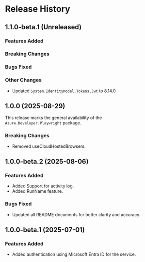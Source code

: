 # Release History

## 1.1.0-beta.1 (Unreleased)

### Features Added

### Breaking Changes

### Bugs Fixed

### Other Changes

- Updated `System.IdentityModel.Tokens.Jwt` to 8.14.0

## 1.0.0 (2025-08-29)

This release marks the general availability of the `Azure.Developer.Playwright` package.

### Breaking Changes

- Removed useCloudHostedBrowsers.

## 1.0.0-beta.2 (2025-08-06)

### Features Added

- Added Support for activity log.
- Added RunName feature.

### Bugs Fixed

- Updated all README documents for better clarity and accuracy.

## 1.0.0-beta.1 (2025-07-01)

### Features Added

- Added authentication using Microsoft Entra ID for the service.
